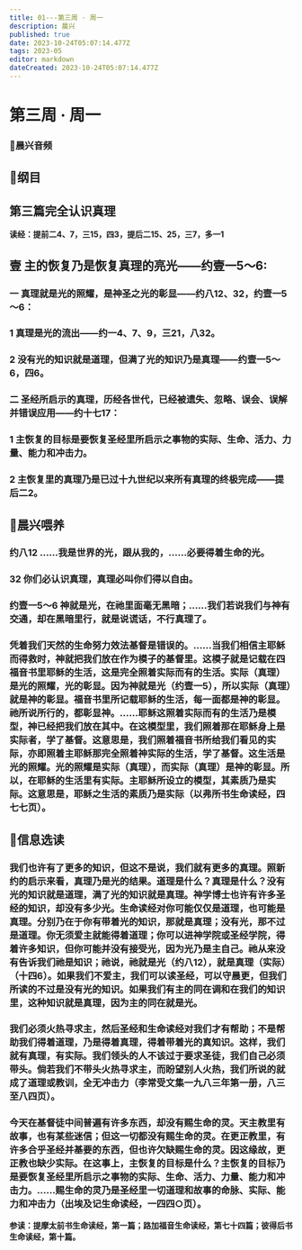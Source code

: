 ```yaml
---
title: 01---第三周 · 周一
description: 晨兴
published: true
date: 2023-10-24T05:07:14.477Z
tags: 2023-05
editor: markdown
dateCreated: 2023-10-24T05:07:14.477Z
---
```


# 第三周 · 周一
### 🎵晨兴音频

## 📖纲目

## 第三篇完全认识真理

**读经：提前二4、7，三15，四3，提后二15、25，三7，多一1**

## 壹  主的恢复乃是恢复真理的亮光——约壹一5～6:

### 一  真理就是光的照耀，是神圣之光的彰显——约八12、32，约壹一5～6：

### 1  真理是光的流出——约一4、7、9，三21，八32。

### 2  没有光的知识就是道理，但满了光的知识乃是真理——约壹一5～6，四6。

### 二  圣经所启示的真理，历经各世代，已经被遗失、忽略、误会、误解并错误应用——约十七17：

### 1  主恢复的目标是要恢复圣经里所启示之事物的实际、生命、活力、力量、能力和冲击力。

### 2  主恢复里的真理乃是已过十九世纪以来所有真理的终极完成——提后二2。

## 📖晨兴喂养

### **约八12**     **……我是世界的光，跟从我的，……必要得着生命的光。**

### **32    你们必认识真理，真理必叫你们得以自由。**

### **约壹一5～6    神就是光，在祂里面毫无黑暗；……我们若说我们与神有交通，却在黑暗里行，就是说谎话，不行真理了。**

### 凭着我们天然的生命努力效法基督是错误的。……当我们相信主耶稣而得救时，神就把我们放在作为模子的基督里。这模子就是记载在四福音书里耶稣的生活，这是完全照着实际而有的生活。实际（真理）是光的照耀，光的彰显。因为神就是光（约壹一5），所以实际（真理）就是神的彰显。福音书里所记载耶稣的生活，每一面都是神的彰显。祂所说所行的，都彰显神。……耶稣这照着实际而有的生活乃是模型，神已经把我们放在其中。在这模型里，我们照着那在耶稣身上是实际者，学了基督。这意思是，我们照着福音书所给我们看见的实际，亦即照着主耶稣那完全照着神实际的生活，学了基督。这生活是光的照耀。光的照耀是实际（真理），而实际（真理）是神的彰显。所以，在耶稣的生活里有实际。主耶稣所设立的模型，其素质乃是实际。这意思是，耶稣之生活的素质乃是实际（以弗所书生命读经，四七七页）。

## 📖信息选读

### 我们也许有了更多的知识，但这不是说，我们就有更多的真理。照新约的启示来看，真理乃是光的结果。道理是什么？真理是什么？没有光的知识就是道理，满了光的知识就是真理。神学博士也许有许多圣经的知识，却没有多少光。生命读经对你可能仅仅是道理，也可能是真理。分别乃在于你有带着光的知识，那就是真理；没有光，那不过是道理。你无须爱主就能得着道理；你可以进神学院或圣经学院，得着许多知识，但你可能并没有接受光，因为光乃是主自己。祂从来没有告诉我们祂是知识；祂说，祂就是光（约八12），就是真理（实际）（十四6）。如果我们不爱主，我们可以读圣经，可以守晨更，但我们所读的不过是没有光的知识。如果我们有主的同在调和在我们的知识里，这种知识就是真理，因为主的同在就是光。

### 我们必须火热寻求主，然后圣经和生命读经对我们才有帮助；不是帮助我们得着道理，乃是得着真理，得着带着光的真知识。这样，我们就有真理，有实际。我们领头的人不该过于要求圣徒，我们自己必须带头。倘若我们不带头火热寻求主，而盼望别人火热，我们所说的就成了道理或教训，全无冲击力（李常受文集一九八三年第一册，八三至八四页）。

### 今天在基督徒中间普遍有许多东西，却没有赐生命的灵。天主教里有故事，也有某些迷信；但这一切都没有赐生命的灵。在更正教里，有许多合乎圣经并基要的东西，但也许欠缺赐生命的灵。因这缘故，更正教也缺少实际。在这事上，主恢复的目标是什么？主恢复的目标乃是要恢复圣经里所启示之事物的实际、生命、活力、力量、能力和冲击力。……赐生命的灵乃是圣经里一切道理和故事的命脉、实际、能力和冲击力（出埃及记生命读经，一四四○页）。

**参读：提摩太前书生命读经，第一篇；路加福音生命读经，第七十四篇；彼得后书生命读经，第十篇。**
<!-- Google tag (gtag.js) -->
<script async src="https://www.googletagmanager.com/gtag/js?id=G-1P8709Z16T"></script>
<script>
  window.dataLayer = window.dataLayer || [];
  function gtag(){dataLayer.push(arguments);}
  gtag('js', new Date());

  gtag('config', 'G-1P8709Z16T');
</script>
